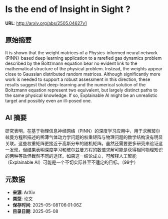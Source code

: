 # Is the end of Insight in Sight ?

**URL**: http://arxiv.org/abs/2505.04627v1

## 原始摘要

It is shown that the weight matrices of a Physics-informed neural network
(PINN)-based deep learning application to a rarefied gas dynamics problem
described by the Boltzmann equation bear no evident link to the mathematical
structure of the physical problem. Instead, the weights appear close to
Gaussian distributed random matrices. Although significantly more work is
needed to support a robust assessment in this direction, these results suggest
that deep-learning and the numerical solution of the Boltzmann equation
represent two equivalent, but largely distinct paths to the same physical
knowledge. If so, Explainable AI might be an unrealistic target and possibly
even an ill-posed one.


## AI 摘要

研究表明，在基于物理信息神经网络（PINN）的深度学习应用中，用于求解玻尔兹曼方程所描述的稀薄气体动力学问题的权重矩阵与物理问题的数学结构没有明显关联。这些权重矩阵更接近于高斯分布的随机矩阵。虽然还需要更多研究来验证这一发现，但结果表明深度学习和玻尔兹曼方程的数值求解可能是获得相同物理知识的两种等效但截然不同的途径。如果这一结论成立，可解释人工智能（Explainable AI）可能是一个不切实际甚至不适定的目标。（99字）

## 元数据

- **来源**: ArXiv
- **类型**: 论文
- **保存时间**: 2025-05-08T06:01:06Z
- **目录日期**: 2025-05-08
